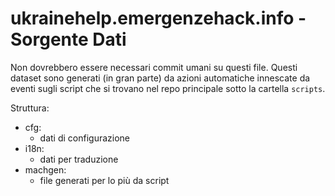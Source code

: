 # ukrainehelp.emergenzehack.info - Sorgente Dati

Non dovrebbero essere necessari commit umani su questi file. Questi dataset sono generati (in gran parte) da azioni automatiche innescate da eventi sugli script che si trovano nel repo principale sotto la cartella `scripts`.

Struttura:
* cfg:
   * dati di configurazione
* i18n:
   * dati per traduzione
* machgen:
   * file generati per lo più da script
